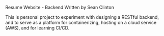Resume Website - Backend
Written by Sean Clinton

This is personal project to experiment with designing a RESTful backend, and to serve as a platform for containerizing, hosting on a cloud service (AWS), and for learning CI/CD.